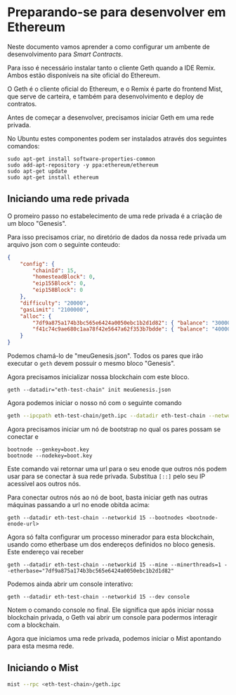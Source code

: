 # Preparando-se para desenvolver em Ethereum

Neste documento vamos aprender a como configurar um ambente de 
desenvolvimento para *Smart Contracts*.

Para isso é necessário instalar tanto o cliente Geth quando a IDE Remix.
Ambos estão disponíveis na site oficial do Ethereum.

O Geth é o cliente oficial do Ethereum, e o Remix é parte do frontend 
Mist, que serve de carteira, e também para desenvolvimento e deploy de 
contratos.

Antes de começar a desenvolver, precisamos iniciar Geth em uma rede 
privada.

No Ubuntu estes componentes podem ser instalados através dos seguintes comandos:

```
sudo apt-get install software-properties-common
sudo add-apt-repository -y ppa:ethereum/ethereum
sudo apt-get update
sudo apt-get install ethereum
```

## Iniciando uma rede privada

O promeiro passo no estabelecimento de uma rede privada é a criação de um bloco "Genesis".

Para isso precisamos criar, no diretório de dados da nossa rede privada um arquivo json com o seguinte conteudo:
```JSON
{
    "config": {
        "chainId": 15,
        "homesteadBlock": 0,
        "eip155Block": 0,
        "eip158Block": 0
    },
    "difficulty": "20000",
    "gasLimit": "2100000",
    "alloc": {
        "7df9a875a174b3bc565e6424a0050ebc1b2d1d82": { "balance": "300000" },
        "f41c74c9ae680c1aa78f42e5647a62f353b7bdde": { "balance": "400000" }
    }
}
```

Podemos chamá-lo de "meuGenesis.json".
Todos os pares que irão executar o `geth` devem possuir o mesmo bloco "Genesis".

Agora precisamos inicializar nossa blockchain com este bloco.

```
geth --datadir="eth-test-chain" init meuGenesis.json
```

Agora podemos iniciar o nosso nó com o seguinte comando

```bash
geth --ipcpath eth-test-chain/geth.ipc --datadir eth-test-chain --networkid 15
```

Agora precisamos iniciar um nó de bootstrap no qual os pares possam se conectar e

```
bootnode --genkey=boot.key
bootnode --nodekey=boot.key
```

Este comando vai retornar uma url para o seu enode que outros nós podem usar para se conectar
à sua rede privada. Substitua `[::]` pelo seu IP acessível aos outros nós.

Para conectar outros nós ao nó de boot, basta iniciar  geth nas outras máquinas passando a url
no enode obitda acima:

```
geth --datadir eth-test-chain --networkid 15 --bootnodes <bootnode-enode-url>
```

Agora só falta configurar um processo minerador para esta blockchain, usando como etherbase um dos endereços definidos no bloco genesis.
Este endereço vai receber

```
geth --datadir eth-test-chain --networkid 15 --mine --minerthreads=1 --etherbase="7df9a875a174b3bc565e6424a0050ebc1b2d1d82"
```

Podemos ainda abrir um console interativo:

```
geth --datadir eth-test-chain --networkid 15 --dev console
```

Notem o comando console no final. Ele significa que após iniciar nossa
blockchain privada, o Geth vai abrir um console para podermos interagir 
com a blockchain.

Agora que iniciamos uma rede privada, podemos iniciar o Mist apontando 
para esta mesma rede. 

## Iniciando o Mist

```bash
mist --rpc <eth-test-chain>/geth.ipc
```
